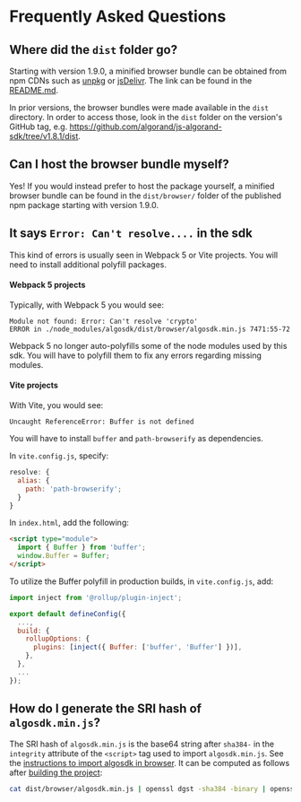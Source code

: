 # Frequently Asked Questions

## Where did the `dist` folder go?

Starting with version 1.9.0, a minified browser bundle can be obtained from npm CDNs such as [unpkg](https://unpkg.com/) or [jsDelivr](https://www.jsdelivr.com/). The link can be found in the [README.md](README.md).

In prior versions, the browser bundles were made available in the `dist` directory. In order to access those, look in the `dist` folder on the version's GitHub tag, e.g. https://github.com/algorand/js-algorand-sdk/tree/v1.8.1/dist.

## Can I host the browser bundle myself?

Yes! If you would instead prefer to host the package yourself, a minified browser bundle can be found in the `dist/browser/` folder of the published npm package starting with version 1.9.0.

## It says `Error: Can't resolve....` in the sdk

This kind of errors is usually seen in Webpack 5 or Vite projects. You will need to install additional polyfill packages.

#### Webpack 5 projects

Typically, with Webpack 5 you would see:

```
Module not found: Error: Can't resolve 'crypto'
ERROR in ./node_modules/algosdk/dist/browser/algosdk.min.js 7471:55-72
```

Webpack 5 no longer auto-polyfills some of the node modules used by this sdk. You will have to polyfill them to fix any errors regarding missing modules.

#### Vite projects

With Vite, you would see:

```
Uncaught ReferenceError: Buffer is not defined
```

You will have to install `buffer` and `path-browserify` as dependencies.

In `vite.config.js`, specify:

```js
resolve: {
  alias: {
    path: 'path-browserify';
  }
}
```

In `index.html`, add the following:

```html
<script type="module">
  import { Buffer } from 'buffer';
  window.Buffer = Buffer;
</script>
```

To utilize the Buffer polyfill in production builds, in `vite.config.js`, add:

```js
import inject from '@rollup/plugin-inject';

export default defineConfig({
  ...,
  build: {
    rollupOptions: {
      plugins: [inject({ Buffer: ['buffer', 'Buffer'] })],
    },
  },
  ...
});
```

## How do I generate the SRI hash of `algosdk.min.js`?

The SRI hash of `algosdk.min.js` is the base64 string after `sha384-` in the `integrity` attribute of the `<script>` tag used to import `algosdk.min.js`.
See the [instructions to import algosdk in browser](./README.md#Browser).
It can be computed as follows after [building the project](./README.md#building):

```bash
cat dist/browser/algosdk.min.js | openssl dgst -sha384 -binary | openssl base64 -A
```
